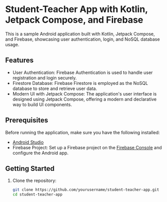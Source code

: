 # Student-Teacher App with Kotlin, Jetpack Compose, and Firebase

This is a sample Android application built with Kotlin, Jetpack Compose, and Firebase, showcasing user authentication, login, and NoSQL database usage.

## Features

- User Authentication: Firebase Authentication is used to handle user registration and login securely.
- Firestore Database: Firebase Firestore is employed as the NoSQL database to store and retrieve user data.
- Modern UI with Jetpack Compose: The application's user interface is designed using Jetpack Compose, offering a modern and declarative way to build UI components.

## Prerequisites

Before running the application, make sure you have the following installed:

- [Android Studio](https://developer.android.com/studio)
- Firebase Project: Set up a Firebase project on the [Firebase Console](https://console.firebase.google.com/) and configure the Android app.

## Getting Started

1. Clone the repository:

   ```bash
   git clone https://github.com/yourusername/student-teacher-app.git
   cd student-teacher-app
